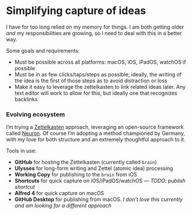 # Simplifying capture of ideas
I have for too long relied on my memory for things. I am both getting older _and_ my responsibilities are growing, so I need to deal with this in a better way.

Some goals and requirements:
- Must be possible across all platforms: macOS, iOS, iPadOS, watchOS if possible
- Must be in as few clicks/taps/steps as possible; ideally, the writing of the idea is the first of those steps as to avoid distraction or loss
- Make it easy to leverage the zettelkasten to link related ideas later. Any text editor will work to allow for this, but ideally one that recognizes backlinks

### Evolving ecosystem
I’m trying a [Zettelkasten][1] approach, leveraging an open-source framework called [Neuron][2]. Of course I’m adopting a method championed by Germany, with my love for both structure and an extremely thoughtful approach to it.

Tools in use:
- **GitHub** for hosting the Zettelkasten (currently called `brain`)
- **Ulysses** for long-form writing and Zettel (atomic idea) processing
- **Working Copy** for publishing to the `brain` from iOS
- **Shortcuts** for quick capture on iOS/iPadOS/watchOS — *TODO: publish shortcut*
- **Alfred 4** for quick capture on macOS
- **GitHub Desktop** for publishing from macOS. *I don’t love this currently and am looking for a different approach*

[1]:	https://zettelkasten.de
[2]:	http://neuron.zettel.page